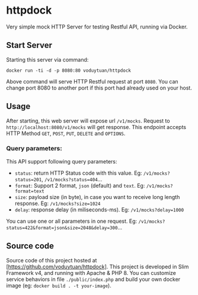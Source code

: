 # httpdock

Very simple mock HTTP Server for testing Restful API, running via Docker.

## Start Server

Starting this server via command:

```ssh
docker run -ti -d -p 8080:80 voduytuan/httpdock
```

Above command will serve HTTP Restful request at port `8080`. You can change port 8080 to another port if this port had already used on your host.

## Usage

After starting, this web server will expose url `/v1/mocks`. Request to `http://localhost:8080/v1/mocks` will get response. This endpoint accepts HTTP Method `GET`, `POST`, `PUT`, `DELETE` and `OPTIONS`.

### Query parameters:

This API support following query parameters:

- `status`: return HTTP Status code with this value. Eg: `/v1/mocks?status=201`, `/v1/mocks?status=404`...
- `format`: Support 2 format, `json` (default) and `text`. Eg: `/v1/mocks?format=text`
- `size`: payload size (in byte), in case you want to receive long length response. Eg: `/v1/mocks?size=1024`
- `delay`: response delay (in miliseconds-ms). Eg: `/v1/mocks?delay=1000`

You can use one or all parameters in one request. Eg: `/v1/mocks?status=422&format=json&size=2048&delay=300`...

## Source code

Source code of this project hosted at [https://github.com/voduytuan/httpdock]. This project is developed in Slim Framework v4, and running with Apache & PHP 8. You can customize service behaviors in file `./public/index.php` and build your own docker image (eg: `docker build . -t your-image`).
